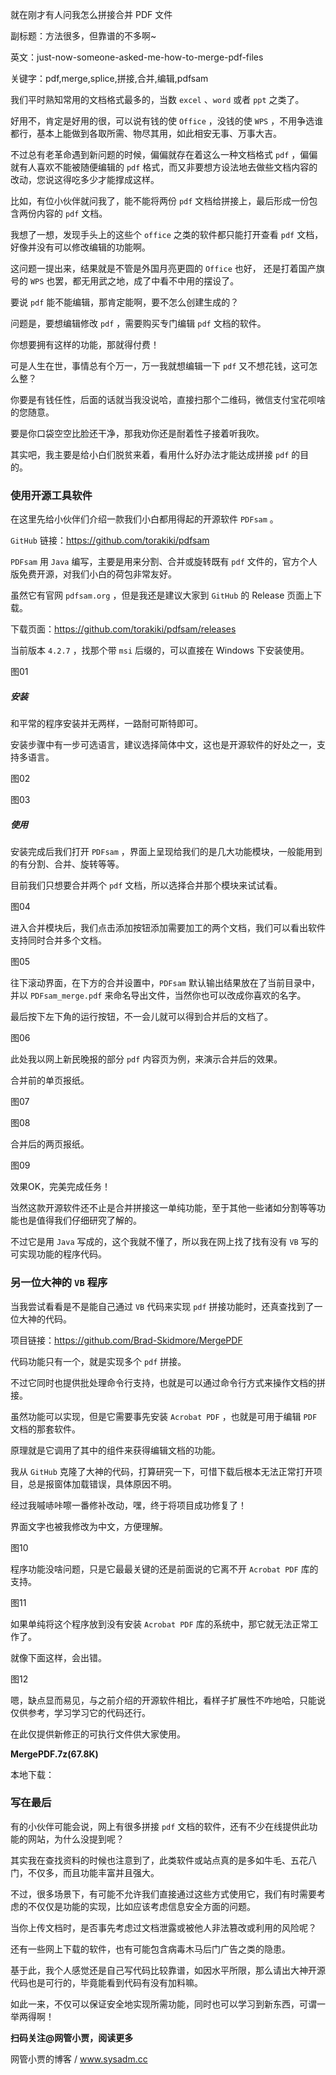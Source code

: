 就在刚才有人问我怎么拼接合并 PDF 文件

副标题：方法很多，但靠谱的不多啊~

英文：just-now-someone-asked-me-how-to-merge-pdf-files

关键字：pdf,merge,splice,拼接,合并,编辑,pdfsam



我们平时熟知常用的文档格式最多的，当数 `excel` 、`word` 或者 `ppt` 之类了。

好用不，肯定是好用的很，可以说有钱的使 `Office` ，没钱的使 `WPS` ，不用争选谁都行，基本上能做到各取所需、物尽其用，如此相安无事、万事大吉。

不过总有老革命遇到新问题的时候，偏偏就存在着这么一种文档格式 `pdf` ，偏偏就有人喜欢不能被随便编辑的 `pdf` 格式，而又非要想方设法地去做些文档内容的改动，您说这得吃多少才能撑成这样。

比如，有位小伙伴就问我了，能不能将两份 `pdf` 文档给拼接上，最后形成一份包含两份内容的 `pdf` 文档。

我想了一想，发现手头上的这些个 `office` 之类的软件都只能打开查看 `pdf` 文档，好像并没有可以修改编辑的功能啊。

这问题一提出来，结果就是不管是外国月亮更圆的 `Office` 也好， 还是打着国产旗号的 `WPS` 也罢，都无用武之地，成了中看不中用的摆设了。



要说 `pdf` 能不能编辑，那肯定能啊，要不怎么创建生成的？

问题是，要想编辑修改 `pdf` ，需要购买专门编辑 `pdf` 文档的软件。

你想要拥有这样的功能，那就得付费！

可是人生在世，事情总有个万一，万一我就想编辑一下 `pdf` 又不想花钱，这可怎么整？

你要是有钱任性，后面的话就当我没说哈，直接扫那个二维码，微信支付宝花呗啥的您随意。

要是你口袋空空比脸还干净，那我劝你还是耐着性子接着听我吹。

其实吧，我主要是给小白们脱贫来着，看用什么好办法才能达成拼接 `pdf` 的目的。



### 使用开源工具软件

在这里先给小伙伴们介绍一款我们小白都用得起的开源软件 `PDFsam` 。

`GitHub` 链接：https://github.com/torakiki/pdfsam



`PDFsam` 用 `Java` 编写，主要是用来分割、合并或旋转既有 `pdf` 文件的，官方个人版免费开源，对我们小白的荷包非常友好。

虽然它有官网 `pdfsam.org` ，但是我还是建议大家到 `GitHub` 的 Release 页面上下载。

下载页面：https://github.com/torakiki/pdfsam/releases

当前版本 `4.2.7` ，找那个带 `msi` 后缀的，可以直接在 Windows 下安装使用。

图01



##### 安装

和平常的程序安装并无两样，一路耐可斯特即可。

安装步骤中有一步可选语言，建议选择简体中文，这也是开源软件的好处之一，支持多语言。

图02

图03



##### 使用

安装完成后我们打开 `PDFsam` ，界面上呈现给我们的是几大功能模块，一般能用到的有分割、合并、旋转等等。

目前我们只想要合并两个 `pdf` 文档，所以选择合并那个模块来试试看。

图04



进入合并模块后，我们点击添加按钮添加需要加工的两个文档，我们可以看出软件支持同时合并多个文档。

图05



往下滚动界面，在下方的合并设置中，`PDFsam` 默认输出结果放在了当前目录中，并以 `PDFsam_merge.pdf` 来命名导出文件，当然你也可以改成你喜欢的名字。

最后按下左下角的运行按钮，不一会儿就可以得到合并后的文档了。

图06



此处我以网上新民晚报的部分 `pdf` 内容页为例，来演示合并后的效果。

合并前的单页报纸。

图07

图08



合并后的两页报纸。

图09



效果OK，完美完成任务！

当然这款开源软件还不止是合并拼接这一单纯功能，至于其他一些诸如分割等等功能也是值得我们仔细研究了解的。

不过它是用 `Java` 写成的，这个我就不懂了，所以我在网上找了找有没有 `VB` 写的可实现功能的程序代码。



### 另一位大神的 `VB` 程序

当我尝试看看是不是能自己通过 `VB` 代码来实现 `pdf` 拼接功能时，还真查找到了一位大神的代码。

项目链接：https://github.com/Brad-Skidmore/MergePDF



代码功能只有一个，就是实现多个 `pdf` 拼接。

不过它同时也提供批处理命令行支持，也就是可以通过命令行方式来操作文档的拼接。

虽然功能可以实现，但是它需要事先安装 `Acrobat PDF` ，也就是可用于编辑 `PDF` 文档的那套软件。

原理就是它调用了其中的组件来获得编辑文档的功能。



我从 `GitHub` 克隆了大神的代码，打算研究一下，可惜下载后根本无法正常打开项目，总是报窗体加载错误，具体原因不明。

经过我嘁哧咔嚓一番修补改动，嘿，终于将项目成功修复了！

界面文字也被我修改为中文，方便理解。

图10



程序功能没啥问题，只是它最最关键的还是前面说的它离不开 `Acrobat PDF` 库的支持。

图11



如果单纯将这个程序放到没有安装 `Acrobat PDF` 库的系统中，那它就无法正常工作了。

就像下面这样，会出错。

图12



嗯，缺点显而易见，与之前介绍的开源软件相比，看样子扩展性不咋地哈，只能说仅供参考，学习学习它的代码还行。

在此仅提供新修正的可执行文件供大家使用。



**MergePDF.7z(67.8K)**

本地下载：



### 写在最后

有的小伙伴可能会说，网上有很多拼接 `pdf` 文档的软件，还有不少在线提供此功能的网站，为什么没提到呢？

其实我在查找资料的时候也注意到了，此类软件或站点真的是多如牛毛、五花八门，不仅多，而且功能丰富并且强大。

不过，很多场景下，有可能不允许我们直接通过这些方式使用它，我们有时需要考虑的不仅仅是功能的实现，比如应该考虑信息安全方面的问题。

当你上传文档时，是否事先考虑过文档泄露或被他人非法篡改或利用的风险呢？

还有一些网上下载的软件，也有可能包含病毒木马后门广告之类的隐患。

基于此，我个人感觉还是自己写代码比较靠谱，如因水平所限，那么请出大神开源代码也是可行的，毕竟能看到代码有没有加料嘛。

如此一来，不仅可以保证安全地实现所需功能，同时也可以学习到新东西，可谓一举两得啊！



**扫码关注@网管小贾，阅读更多**

网管小贾的博客 / www.sysadm.cc
